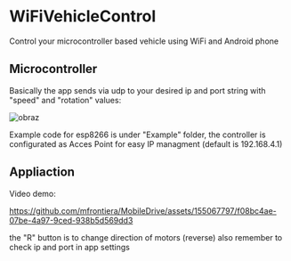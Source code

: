 # WiFiVehicleControl
Control your microcontroller based vehicle using WiFi and Android phone

## Microcontroller
Basically the app sends via udp to your desired ip and port string with "speed" and "rotation" values:

![obraz](https://github.com/mfrontiera/MobileDrive/assets/155067797/8ec1248a-29b1-4e66-9034-d18b90c53684)

Example code for esp8266 is under "Example" folder, the controller is configurated as Acces Point for easy IP managment (default is 192.168.4.1)

## Appliaction

Video demo:


https://github.com/mfrontiera/MobileDrive/assets/155067797/f08bc4ae-07be-4a97-9ced-938b5d569dd3



the "R" button is to change direction of motors (reverse) also remember to check ip and port in app settings 
